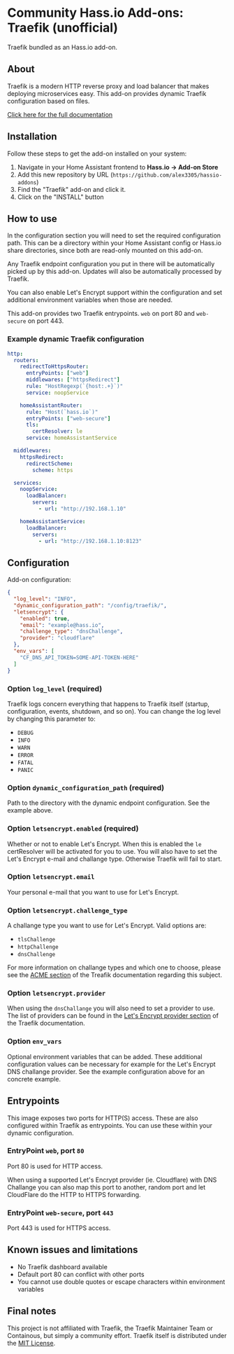 # Community Hass.io Add-ons: Traefik (unofficial)

Traefik bundled as an Hass.io add-on.

## About

Traefik is a modern HTTP reverse proxy and load balancer that makes deploying microservices easy. This add-on provides dynamic Traefik configuration based on files.

[Click here for the full documentation](https://docs.traefik.io/)

## Installation

Follow these steps to get the add-on installed on your system:

1. Navigate in your Home Assistant frontend to __Hass.io -> Add-on Store__
2. Add this new repository by URL (`https://github.com/alex3305/hassio-addons`)
3. Find the "Traefik" add-on and click it.
4. Click on the "INSTALL" button

## How to use

In the configuration section you will need to set the required configuration path. This can be a directory within your Home Assistant config or Hass.io share directories, since both are read-only mounted on this add-on.

Any Traefik endpoint configuration you put in there will be automatically picked up by this add-on. Updates will also be automatically processed by Traefik.

You can also enable Let's Encrypt support within the configuration and set additional environment variables when those are needed.

This add-on provides two Traefik entrypoints. `web` on port 80 and `web-secure` on port 443.

### Example dynamic Traefik configuration

```yaml
http:
  routers:
    redirectToHttpsRouter:
      entryPoints: ["web"]
      middlewares: ["httpsRedirect"]
      rule: "HostRegexp(`{host:.+}`)"
      service: noopService

    homeAssistantRouter:
      rule: "Host(`hass.io`)"
      entryPoints: ["web-secure"]
      tls:
        certResolver: le
      service: homeAssistantService

  middlewares:
    httpsRedirect:
      redirectScheme:
        scheme: https

  services:
    noopService:
      loadBalancer:
        servers:
          - url: "http://192.168.1.10"

    homeAssistantService:
      loadBalancer:
        servers:
          - url: "http://192.168.1.10:8123"
```

## Configuration

Add-on configuration:

```json
{
  "log_level": "INFO",
  "dynamic_configuration_path": "/config/traefik/",
  "letsencrypt": {
    "enabled": true,
    "email": "example@hass.io",
    "challenge_type": "dnsChallenge",
    "provider": "cloudflare"
  },
  "env_vars": [
    "CF_DNS_API_TOKEN=SOME-API-TOKEN-HERE"
  ]
}
```

### Option `log_level` (required)

Traefik logs concern everything that happens to Traefik itself (startup, configuration, events, shutdown, and so on). You can change the log level by changing this parameter to:

* `DEBUG`
* `INFO`
* `WARN`
* `ERROR`
* `FATAL`
* `PANIC`

### Option `dynamic_configuration_path` (required)

Path to the directory with the dynamic endpoint configuration. See the example above. 

### Option `letsencrypt.enabled` (required)

Whether or not to enable Let's Encrypt. When this is enabled the `le` certResolver will be activated for you to use. You will also have to set the Let's Encrypt e-mail and challange type. Otherwise Traefik will fail to start.

### Option `letsencrypt.email`

Your personal e-mail that you want to use for Let's Encrypt.

### Option `letsencrypt.challenge_type`

A challange type you want to use for Let's Encrypt. Valid options are:

* `tlsChallenge`
* `httpChallenge`
* `dnsChallenge`

For more information on challange types and which one to choose, please see the [ACME section](https://docs.traefik.io/https/acme/) of the Treafik documentation regarding this subject.

### Option `letsencrypt.provider`

When using the `dnsChallange` you will also need to set a provider to use. The list of providers can be found in the [Let's Encrypt provider section](https://docs.traefik.io/https/acme/#providers) of the Traefik documentation.

### Option `env_vars`

Optional environment variables that can be added. These additional configuration values can be necessary for example for the Let's Encrypt DNS challange provider. See the example configuration above for an concrete example.

## Entrypoints

This image exposes two ports for HTTP(S) access. These are also configured within Traefik as entrypoints. You can use these within your dynamic configuration.

### EntryPoint `web`, port `80`

Port 80 is used for HTTP access. 

When using a supported Let's Encrypt provider (ie. Cloudflare) with DNS Challange you can also map this port to another, random port and let CloudFlare do the HTTP to HTTPS forwarding.

### EntryPoint `web-secure`, port `443`

Port 443 is used for HTTPS access.

## Known issues and limitations

* No Traefik dashboard available
* Default port 80 can conflict with other ports
* You cannot use double quotes or escape characters within environment variables

## Final notes

This project is not affiliated with Traefik, the Traefik Maintainer Team or Containous, but simply a community effort. Traefik itself is distributed under the [MIT License](https://github.com/containous/traefik/blob/master/LICENSE.md).

